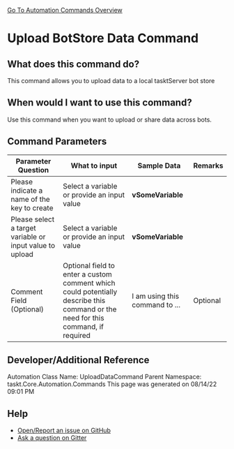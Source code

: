 <!--TITLE: Upload BotStore Data Command -->
<!-- SUBTITLE: a command in the Engine Commands group. -->
[Go To Automation Commands Overview](/automation-commands.md)


# Upload BotStore Data Command


## What does this command do?
This command allows you to upload data to a local tasktServer bot store


## When would I want to use this command?
Use this command when you want to upload or share data across bots.


## Command Parameters
| Parameter Question   	| What to input  	|  Sample Data 	| Remarks  	|
| ---                    | ---               | ---           | ---       |
|Please indicate a name of the key to create|Select a variable or provide an input value|**vSomeVariable**||
|Please select a target variable or input value to upload|Select a variable or provide an input value|**vSomeVariable**||
|Comment Field (Optional)|Optional field to enter a custom comment which could potentially describe this command or the need for this command, if required|I am using this command to ...|Optional|








## Developer/Additional Reference
Automation Class Name: UploadDataCommand
Parent Namespace: taskt.Core.Automation.Commands
This page was generated on 08/14/22 09:01 PM


## Help
- [Open/Report an issue on GitHub](https://github.com/rcktrncn/taskt/issues/new)
- [Ask a question on Gitter](https://gitter.im/taskt-rpa/Lobby)

